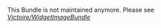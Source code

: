 This Bundle is not maintained anymore. Please see *[Victoire/WidgetImageBundle](https://github.com/Victoire/WidgetImageBundle)*
